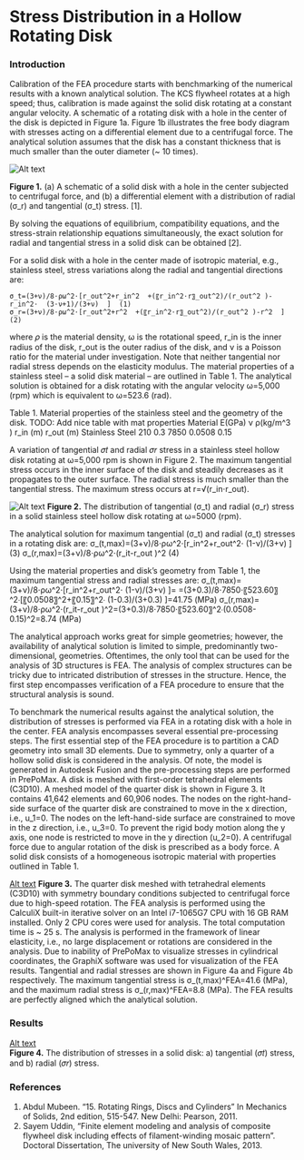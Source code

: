 # Stress Distribution in a Hollow Rotating Disk


### Introduction

Calibration of the FEA procedure starts with benchmarking of the numerical results with a known analytical solution. The KCS flywheel rotates at a high speed; thus, calibration is made against the solid disk rotating at a constant angular velocity. A schematic of a rotating disk with a hole in the center of the disk is depicted in Figure 1a. Figure 1b illustrates the free body diagram with stresses acting on a differential element due to a centrifugal force. The analytical solution assumes that the disk has a constant thickness that is much smaller than the outer diameter (~ 10 times).

![Alt text](https://github.com/dmytrokuksenko/finite-element-analysis-porftofolio/blob/main/solid-disk/solid_disk_schematics.png "")

**Figure 1.** (a) A schematic of a solid disk with a hole in the center subjected to centrifugal force, and (b) a differential element with a distribution of radial (σ_r) and tangential (σ_t) stress. [1].

By solving the equations of equilibrium, compatibility equations, and the stress-strain relationship equations simultaneously, the exact solution for radial and tangential stress in a solid disk can be obtained [2]. 

For a solid disk with a hole in the center made of isotropic material, e.g., stainless steel, stress variations along the radial and tangential directions are:

	σ_t=(3+ν)/8⋅ρω^2⋅[r_out^2+r_in^2  +(〖r_in^2⋅r〗_out^2)/(r_out^2 )-r_in^2⋅  (3⋅ν+1)/(3+ν)  ]	(1)
	σ_r=(3+ν)/8⋅ρω^2⋅[r_out^2+r^2  +(〖r_in^2⋅r〗_out^2)/(r_out^2 )-r^2  ]	(2)

where 𝜌 is the material density, ω is the rotational speed, r_in is the inner radius of the disk, r_out is the outer radius of the disk, and ν is a Poisson ratio for the material under investigation. Note that neither tangential nor radial stress depends on the elasticity modulus. The material properties of a stainless steel – a solid disk material – are outlined in Table 1. The analytical solution is obtained for a disk rotating with the angular velocity ω=5,000 (rpm) which is equivalent to ω=523.6 (rad).

Table 1. Material properties of the stainless steel and the geometry of the disk.
TODO: Add nice table with mat properties
Material	E(GPa)	ν	ρ(kg/m^3 )	r_in (m)	r_out (m)
Stainless Steel	210	0.3	7850	0.0508	0.15

A variation of tangential 𝜎𝑡 and radial 𝜎𝑟 stress in a stainless steel hollow disk rotating at ω=5,000 rpm is shown in Figure 2. The maximum tangential stress occurs in the inner surface of the disk and steadily decreases as it propagates to the outer surface. The radial stress is much smaller than the tangential stress. The maximum stress occurs at r=√(r_in⋅r_out).
 
![Alt text](https://github.com/dmytrokuksenko/finite-element-analysis-porftofolio/blob/main/solid-disk/solid_disk_analytical_stress_graph.png "")
**Figure 2.** The distribution of tangential (σ_t) and radial (σ_r) stress in a solid stainless steel hollow disk rotating at ω=5000 (rpm).

The analytical solution for maximum tangential (σ_t) and radial (σ_t) stresses in a rotating disk are:
	σ_(t,max)=(3+ν)/8⋅ρω^2⋅[r_in^2+r_out^2⋅ (1-ν)/(3+ν)  ]	(3)
	σ_(r,max)=(3+ν)/8⋅ρω^2⋅(r_it-r_out )^2	(4)

Using the material properties and disk’s geometry from Table 1, the maximum tangential stress and radial stresses are:
	σ_(t,max)=(3+ν)/8⋅ρω^2⋅[r_in^2+r_out^2⋅ (1-ν)/(3+ν)  ]=	
	=(3+0.3)/8⋅7850⋅〖523.60〗^2⋅[〖0.0508〗^2+〖0.15〗^2⋅ (1-0.3)/(3+0.3)  ]=41.75 (MPa)	
	σ_(r,max)=(3+ν)/8⋅ρω^2⋅(r_it-r_out )^2=(3+0.3)/8⋅7850⋅〖523.60〗^2⋅(0.0508-0.15)^2=8.74 (MPa)	

The analytical approach works great for simple geometries; however, the availability of analytical solution is limited to simple, predominantly two-dimensional, geometries. Oftentimes, the only tool that can be used for the analysis of 3D structures is FEA. The analysis of complex structures can be tricky due to intricated distribution of stresses in the structure. Hence, the first step encompasses verification of a FEA procedure to ensure that the structural analysis is sound.

To benchmark the numerical results against the analytical solution, the distribution of stresses is performed via FEA in a rotating disk with a hole in the center. FEA analysis encompasses several essential pre-processing steps. The first essential step of the FEA procedure is to partition a CAD geometry into small 3D elements. Due to symmetry, only a quarter of a hollow solid disk is considered in the analysis. Of note, the model is generated in Autodesk Fusion and the pre-processing steps are performed in PrePoMax. A disk is meshed with first-order tetrahedral elements (C3D10). A meshed model of the quarter disk is shown in Figure 3. It contains 41,642 elements and 60,906 nodes. The nodes on the right-hand-side surface of the quarter disk are constrained to move in the x direction, i.e., u_1=0. The nodes on the left-hand-side surface are constrained to move in the z direction, i.e., u_3=0. To prevent the rigid body motion along the y axis, one node is restricted to move in the y direction (u_2=0). A centrifugal force due to angular rotation of the disk is prescribed as a body force. A solid disk consists of a homogeneous isotropic material with properties outlined in Table 1.


[Alt text](https://github.com/dmytrokuksenko/finite-element-analysis-porftofolio/blob/main/solid-disk/solid_disk_fea_mesh.png "")
**Figure 3.** The quarter disk meshed with tetrahedral elements (C3D10) with symmetry boundary conditions subjected to centrifugal force due to high-speed rotation.
The FEA analysis is performed using the CalculiX built-in iterative solver on an Intel i7-1065G7 CPU with 16 GB RAM installed. Only 2 CPU cores were used for analysis. The total computation time is ~ 25 s. The analysis is performed in the framework of linear elasticity, i.e., no large displacement or rotations are considered in the analysis. 
Due to inability of PrePoMax to visualize stresses in cylindrical coordinates, the GraphiX software was used for visualization of the FEA results. Tangential and radial stresses are shown in Figure 4a and Figure 4b respectively. The maximum tangential stress is σ_(t,max)^FEA=41.6 (MPa), and the maximum radial stress is σ_(r,max)^FEA=8.8 (MPa). The FEA results are perfectly aligned which the analytical solution.

### Results

[Alt text](https://github.com/dmytrokuksenko/finite-element-analysis-porftofolio/blob/main/solid-disk/solid_disk_fea_results.png "")  
**Figure 4.** The distribution of stresses in a solid disk: a) tangential (𝜎𝑡) stress, and b) radial (𝜎𝑟) stress.

### References
1. Abdul Mubeen. “15. Rotating Rings, Discs and Cylinders” In Mechanics of Solids, 2nd edition, 515-547. New Delhi: Pearson, 2011. 
2. Sayem Uddin, “Finite element modeling and analysis of composite flywheel disk including effects of filament-winding mosaic pattern”. Doctoral Dissertation, The university of New South Wales, 2013.

